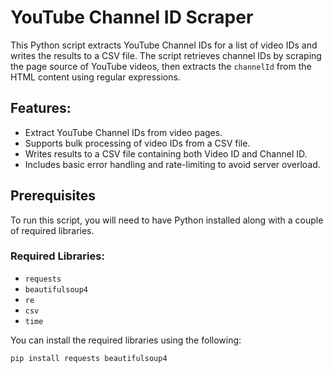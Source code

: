 # YouTube Channel ID Scraper

This Python script extracts YouTube Channel IDs for a list of video IDs and writes the results to a CSV file. The script retrieves channel IDs by scraping the page source of YouTube videos, then extracts the `channelId` from the HTML content using regular expressions.

## Features:
- Extract YouTube Channel IDs from video pages.
- Supports bulk processing of video IDs from a CSV file.
- Writes results to a CSV file containing both Video ID and Channel ID.
- Includes basic error handling and rate-limiting to avoid server overload.

## Prerequisites
To run this script, you will need to have Python installed along with a couple of required libraries.

### Required Libraries:
- `requests`
- `beautifulsoup4`
- `re`
- `csv`
- `time`

You can install the required libraries using the following:

```bash
pip install requests beautifulsoup4

